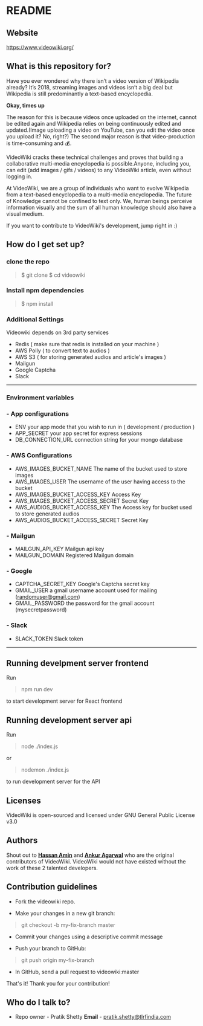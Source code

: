 # README #

## Website ##

https://www.videowiki.org/

## What is this repository for? ##

Have you ever wondered why there isn’t a video version of Wikipedia already? It’s 2018, streaming images and videos isn’t a big deal but Wikipedia is still predominantly a text-based encyclopedia.

**Okay, times up**

The reason for this is because videos once uploaded on the internet, cannot be edited again and Wikipedia relies on being continuously edited and updated.(Image uploading a video on YouTube, can you edit the video once you upload it? No, right?) The second major reason is that video-production is time-consuming and 💰.

VideoWiki cracks these technical challenges and proves that building a collaborative multi-media encyclopedia is possible.Anyone, including you, can edit (add images / gifs / videos) to any VideoWiki article, even without logging in.

At VideoWiki, we are a group of individuals who want to evolve Wikipedia from a text-based encyclopedia to a multi-media encyclopedia.
The future of Knowledge cannot be confined to text only. We, human beings perceive information visually and the sum of all human knowledge should also have a visual medium.
 
If you want to contribute to VideoWiki's development, jump right in :) 

## How do I get set up? ##


### clone the repo
> $ git clone 
$ cd videowiki


### Install npm dependencies
> $ npm install


### Additional Settings

Videowiki depends on 3rd party services 
- Redis ( make sure that redis is installed on your machine )
- AWS Polly ( to convert text to audios )
- AWS S3 ( for storing generated audios and article's images )
- Mailgun
- Google Captcha
- Slack

------------


### Environment variables ###


### - App configurations ###


- ENV
your app mode that you wish to run in ( development / production )
- APP_SECRET 
your app secret for express sessions
- DB_CONNECTION_URL
connection string for your mongo database

### - AWS Configurations ###


- AWS_IMAGES_BUCKET_NAME
The name of the bucket used to store images
- AWS_IMAGES_USER
The username of the user having access to the bucket 
- AWS_IMAGES_BUCKET_ACCESS_KEY
Access Key
- AWS_IMAGES_BUCKET_ACCESS_SECRET
Secret Key 
- AWS_AUDIOS_BUCKET_ACCESS_KEY
The Access key for bucket used to store generated audios
- AWS_AUDIOS_BUCKET_ACCESS_SECRET
Secret Key


### - Mailgun ###
- MAILGUN_API_KEY
Mailgun api key 
- MAILGUN_DOMAIN
Registered Mailgun domain


### - Google ###
- CAPTCHA_SECRET_KEY
Google's Captcha secret key
- GMAIL_USER
a gmail username account used for mailing (randomuser@gmail.com)
- GMAIL_PASSWORD
the password for the gmail account (mysecretpassword)


### - Slack ###
- SLACK_TOKEN
Slack token

------------


## Running develpment server frontend 
Run 
> npm run dev

to start development server for React frontend

## Running development server api ##
Run
> node ./index.js

or
> nodemon ./index.js

to run development server for the API

## Licenses ##

VideoWiki is open-sourced and licensed under GNU General Public License v3.0  

## Authors ##

Shout out to [**Hassan Amin**](https://github.com/hassanamin994) and [**Ankur Agarwal**](https://github.com/ankur-agarwal) who are the original contributors of VideoWiki. VideoWiki would not have existed without the work of these 2 talented developers.   

## Contribution guidelines ##

- Fork the videowiki repo.

- Make your changes in a new git branch:

> git checkout -b my-fix-branch master

- Commit your changes using a descriptive commit message

- Push your branch to GitHub:

> git push origin my-fix-branch

- In GitHub, send a pull request to videowiki:master

That's it! Thank you for your contribution!



## Who do I talk to? ##

* Repo owner - Pratik Shetty 
**Email** - pratik.shetty@tlrfindia.com 
